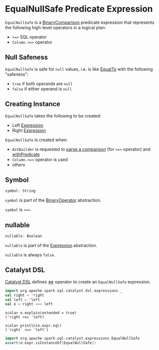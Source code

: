 # EqualNullSafe Predicate Expression

`EqualNullSafe` is a [BinaryComparison](BinaryComparison.md) predicate expression that represents the following high-level operators in a logical plan:

* `<=>` SQL operator
* `Column.<=>` operator

## Null Safeness

`EqualNullSafe` is safe for `null` values, i.e. is like [EqualTo](EqualTo.md) with the following "safeness":

* `true` if both operands are `null`
* `false` if either operand is `null`

## Creating Instance

`EqualNullSafe` takes the following to be created:

* <span id="left"> Left [Expression](Expression.md)
* <span id="right"> Right [Expression](Expression.md)

`EqualNullSafe` is created when:

* `AstBuilder` is requested to [parse a comparison](../sql/AstBuilder.md#visitComparison) (for `<=>` operator) and [withPredicate](../sql/AstBuilder.md#withPredicate)
* `Column.<=>` operator is used
* _others_

## <span id="symbol"> Symbol

```scala
symbol: String
```

`symbol` is part of the [BinaryOperator](BinaryOperator.md#symbol) abstraction.

`symbol` is `<=>`.

## <span id="nullable"> nullable

```scala
nullable: Boolean
```

`nullable` is part of the [Expression](Expression.md#nullable) abstraction.

`nullable` is always `false`.

## Catalyst DSL

[Catalyst DSL](../catalyst-dsl/index.md) defines [<=>](../catalyst-dsl/index.md#ImplicitOperators) operator to create an `EqualNullSafe` expression.

```scala
import org.apache.spark.sql.catalyst.dsl.expressions._
val right = 'right
val left = 'left
val e = right <=> left
```

```text
scala> e.explain(extended = true)
('right <=> 'left)
```

```text
scala> println(e.expr.sql)
(`right` <=> `left`)
```

```scala
import org.apache.spark.sql.catalyst.expressions.EqualNullSafe
assert(e.expr.isInstanceOf[EqualNullSafe])
```
